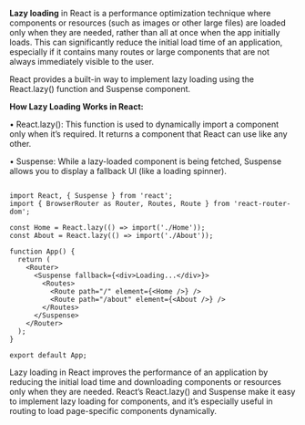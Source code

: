 **Lazy loading** in React is a performance optimization technique where components or resources (such as images or other large files) are loaded only when they are needed, rather than all at once when the app initially loads. This can significantly reduce the initial load time of an application, especially if it contains many routes or large components that are not always immediately visible to the user.

  

React provides a built-in way to implement lazy loading using the React.lazy() function and Suspense component.

  

**How Lazy Loading Works in React:**

  

• React.lazy(): This function is used to dynamically import a component only when it’s required. It returns a component that React can use like any other.

• Suspense: While a lazy-loaded component is being fetched, Suspense allows you to display a fallback UI (like a loading spinner).
```

import React, { Suspense } from 'react';
import { BrowserRouter as Router, Routes, Route } from 'react-router-dom';

const Home = React.lazy(() => import('./Home'));
const About = React.lazy(() => import('./About'));

function App() {
  return (
    <Router>
      <Suspense fallback={<div>Loading...</div>}>
        <Routes>
          <Route path="/" element={<Home />} />
          <Route path="/about" element={<About />} />
        </Routes>
      </Suspense>
    </Router>
  );
}

export default App;
```

  

  

Lazy loading in React improves the performance of an application by reducing the initial load time and downloading components or resources only when they are needed. React’s React.lazy() and Suspense make it easy to implement lazy loading for components, and it’s especially useful in routing to load page-specific components dynamically.